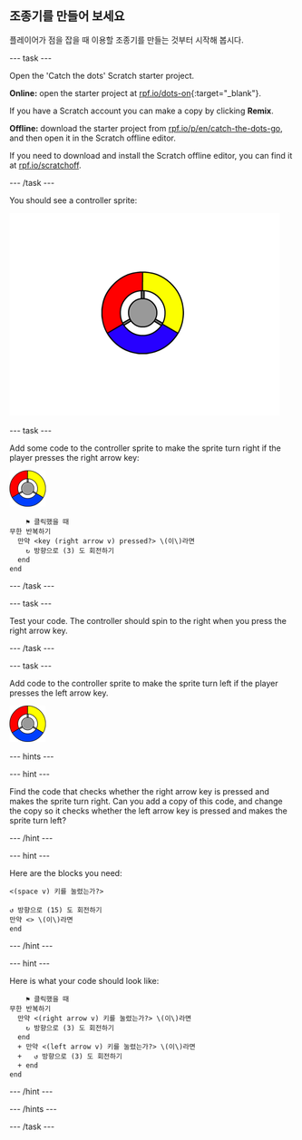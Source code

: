 ## 조종기를 만들어 보세요

플레이어가 점을 잡을 때 이용할 조종기를 만들는 것부터 시작해 봅시다.

\--- task \---

Open the 'Catch the dots' Scratch starter project.

**Online:** open the starter project at [rpf.io/dots-on](http://rpf.io/dots-on){:target="_blank"}.

If you have a Scratch account you can make a copy by clicking **Remix**.

**Offline:** download the starter project from [rpf.io/p/en/catch-the-dots-go](http://rpf.io/p/en/catch-the-dots-go), and then open it in the Scratch offline editor.

If you need to download and install the Scratch offline editor, you can find it at [rpf.io/scratchoff](http://rpf.io/scratchoff).

\--- /task \---

You should see a controller sprite:

![screenshot](images/dots-controller.png)

\--- task \---

Add some code to the controller sprite to make the sprite turn right if the player presses the right arrow key:

![Controller sprite](images/controller-sprite.png)

```blocks3
    ⚑ 클릭했을 때
무한 반복하기 
  만약 <key (right arrow v) pressed?> \(이\)라면 
    ↻ 방향으로 (3) 도 회전하기
  end
end
```

\--- /task \---

\--- task \---

Test your code. The controller should spin to the right when you press the right arrow key.

\--- /task \---

\--- task \---

Add code to the controller sprite to make the sprite turn left if the player presses the left arrow key.

![Controller sprite](images/controller-sprite.png)

\--- hints \---

\--- hint \---

Find the code that checks whether the right arrow key is pressed and makes the sprite turn right. Can you add a copy of this code, and change the copy so it checks whether the left arrow key is pressed and makes the sprite turn left?

\--- /hint \---

\--- hint \---

Here are the blocks you need:

```blocks3
<(space v) 키를 눌렸는가?>

↺ 방향으로 (15) 도 회전하기
만약 <> \(이\)라면
end
```

\--- /hint \---

\--- hint \---

Here is what your code should look like:

```blocks3
    ⚑ 클릭했을 때
무한 반복하기 
  만약 <(right arrow v) 키를 눌렸는가?> \(이\)라면 
    ↻ 방향으로 (3) 도 회전하기
  end
  + 만약 <(left arrow v) 키를 눌렸는가?> \(이\)라면 
  +   ↺ 방향으로 (3) 도 회전하기
  + end
end
```

\--- /hint \---

\--- /hints \---

\--- /task \---